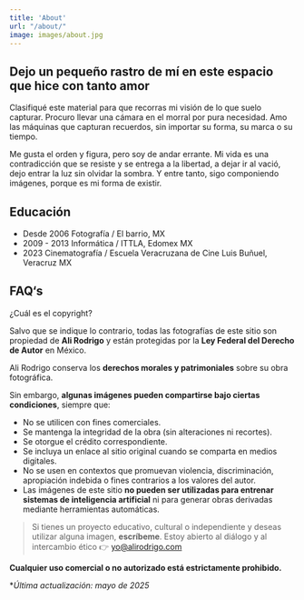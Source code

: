 ```yaml
---
title: 'About'
url: "/about/"
image: images/about.jpg
---
```


## Dejo un pequeño rastro de mí en este espacio que hice con tanto amor

Clasifiqué este material para que recorras mi visión de lo que suelo capturar. Procuro llevar una cámara en el morral por pura necesidad. Amo las máquinas que capturan recuerdos, sin importar su forma, su marca o su tiempo.

Me gusta el orden y figura, pero soy de andar errante. Mi vida es una contradicción que se resiste y se entrega a la libertad, a dejar ir al vació, dejo entrar la luz sin olvidar la sombra. Y entre tanto, sigo componiendo imágenes, porque es mi forma de existir.

## Educación

- Desde 2006 Fotografía / El barrio, MX
- 2009 - 2013 Informática / ITTLA, Edomex MX
- 2023 Cinematografía / Escuela Veracruzana de Cine Luis Buñuel, Veracruz MX

## FAQ‘s

¿Cuál es el copyright?

Salvo que se indique lo contrario, todas las fotografías de este sitio son propiedad de **Ali Rodrigo** y están protegidas por la **Ley Federal del Derecho de Autor** en México.

Ali Rodrigo conserva los **derechos morales y patrimoniales** sobre su obra fotográfica.

Sin embargo, **algunas imágenes pueden compartirse bajo ciertas condiciones**, siempre que:

- No se utilicen con fines comerciales.  
- Se mantenga la integridad de la obra (sin alteraciones ni recortes).  
- Se otorgue el crédito correspondiente.
- Se incluya un enlace al sitio original cuando se comparta en medios digitales.  
- No se usen en contextos que promuevan violencia, discriminación, apropiación indebida o fines contrarios a los valores del autor.
- Las imágenes de este sitio **no pueden ser utilizadas para entrenar sistemas de inteligencia artificial** ni para generar obras derivadas mediante herramientas automáticas.

> Si tienes un proyecto educativo, cultural o independiente y deseas utilizar alguna imagen, **escríbeme**. Estoy abierto al diálogo y al intercambio ético 👉 [yo@alirodrigo.com](mailto:yo@alirodrigo.com)

**Cualquier uso comercial o no autorizado está estrictamente prohibido.**

**Última actualización: mayo de 2025*
